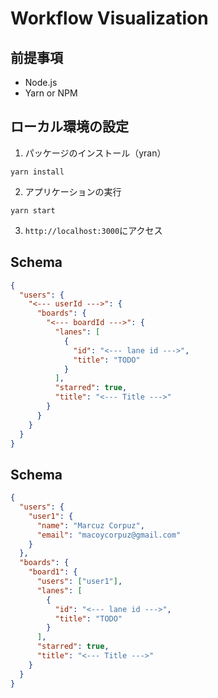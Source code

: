 # Workflow Visualization

## 前提事項

- Node.js
- Yarn or NPM

## ローカル環境の設定

1. パッケージのインストール（yran）

```
yarn install
```

2. アプリケーションの実行

```
yarn start
```

3. `http://localhost:3000`にアクセス

## Schema

```json
{
  "users": {
    "<--- userId --->": {
      "boards": {
        "<--- boardId --->": {
          "lanes": [
            {
              "id": "<--- lane id --->",
              "title": "TODO"
            }
          ],
          "starred": true,
          "title": "<--- Title --->"
        }
      }
    }
  }
}
```

## Schema

```json
{
  "users": {
    "user1": {
      "name": "Marcuz Corpuz",
      "email": "macoycorpuz@gmail.com"
    }
  },
  "boards": {
    "board1": {
      "users": ["user1"],
      "lanes": [
        {
          "id": "<--- lane id --->",
          "title": "TODO"
        }
      ],
      "starred": true,
      "title": "<--- Title --->"
    }
  }
}
```
